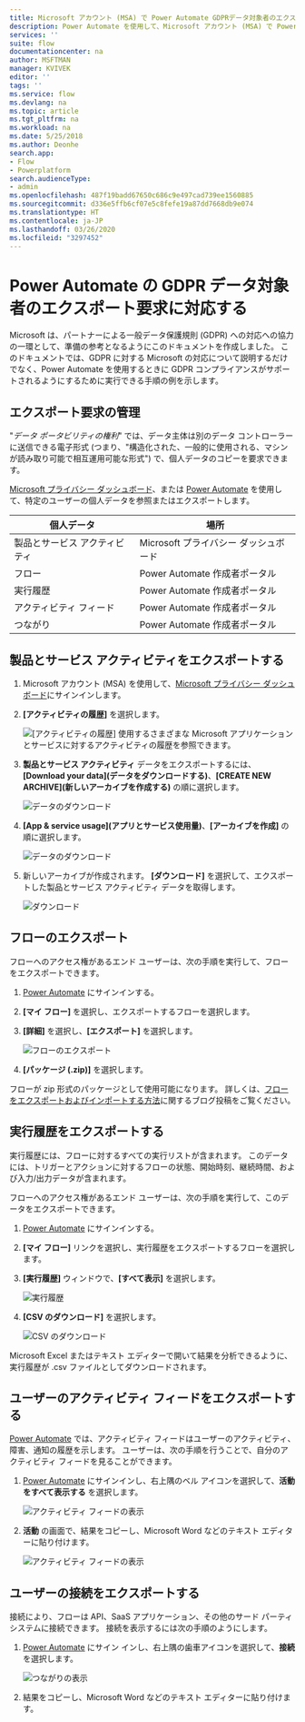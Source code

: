 ```yaml
---
title: Microsoft アカウント (MSA) で Power Automate GDPRデータ対象者のエクスポート要求をする | Microsoft Docs
description: Power Automate を使用して、Microsoft アカウント (MSA) で Power Automate GDPRデータ対象者のエクスポート要求をする方法について説明します。
services: ''
suite: flow
documentationcenter: na
author: MSFTMAN
manager: KVIVEK
editor: ''
tags: ''
ms.service: flow
ms.devlang: na
ms.topic: article
ms.tgt_pltfrm: na
ms.workload: na
ms.date: 5/25/2018
ms.author: Deonhe
search.app:
- Flow
- Powerplatform
search.audienceType:
- admin
ms.openlocfilehash: 487f19badd67650c686c9e497cad739ee1560885
ms.sourcegitcommit: d336e5ffb6cf07e5c8fefe19a87dd7668db9e074
ms.translationtype: HT
ms.contentlocale: ja-JP
ms.lasthandoff: 03/26/2020
ms.locfileid: "3297452"
---
```

# <a name="responding-to-gdpr-data-subject-export-requests-for-power-automate"></a>Power Automate の GDPR データ対象者のエクスポート要求に対応する


Microsoft は、パートナーによる一般データ保護規則 (GDPR) への対応への協力の一環として、準備の参考となるようにこのドキュメントを作成しました。 このドキュメントでは、GDPR に対する Microsoft の対応について説明するだけでなく、Power Automate を使用するときに GDPR コンプライアンスがサポートされるようにするために実行できる手順の例を示します。

## <a name="manage-export-requests"></a>エクスポート要求の管理

"*データ ポータビリティの権利*" では、データ主体は別のデータ コントローラーに送信できる電子形式 (つまり、"構造化された、一般的に使用される、マシンが読み取り可能で相互運用可能な形式") で、個人データのコピーを要求できます。

[Microsoft プライバシー ダッシュボード](https://account.microsoft.com/privacy/)、または [Power Automate](https://flow.microsoft.com/) を使用して、特定のユーザーの個人データを参照またはエクスポートします。

|個人データ|場所|
|-----------------|-------------------|
|製品とサービス アクティビティ|Microsoft プライバシー ダッシュボード|
|フロー|Power Automate 作成者ポータル|
|実行履歴|Power Automate 作成者ポータル|
|アクティビティ フィード|Power Automate 作成者ポータル|
|つながり|Power Automate 作成者ポータル|

## <a name="export-product-and-service-activity"></a>製品とサービス アクティビティをエクスポートする

1. Microsoft アカウント (MSA) を使用して、[Microsoft プライバシー ダッシュボード](https://account.microsoft.com/privacy/)にサインインします。
1. **[アクティビティの履歴]** を選択します。

    ![[アクティビティの履歴]](./media/gdpr-dsr-export-msa/activityhistory.png) 使用するさまざまな Microsoft アプリケーションとサービスに対するアクティビティの履歴を参照できます。
1. **製品とサービス アクティビティ** データをエクスポートするには、**[Download your data]\(データをダウンロードする\)**、**[CREATE NEW ARCHIVE]\(新しいアーカイブを作成する\)** の順に選択します。

    ![データのダウンロード](./media/gdpr-dsr-export-msa/downloaddata.png)

1. **[App & service usage]\(アプリとサービス使用量\)**、**[アーカイブを作成]** の順に選択します。

    ![データのダウンロード](./media/gdpr-dsr-export-msa/create-archive.png)
1. 新しいアーカイブが作成されます。 **[ダウンロード]** を選択して、エクスポートした製品とサービス アクティビティ データを取得します。

    ![ダウンロード](./media/gdpr-dsr-export-msa/download.png)

## <a name="export-a-flow"></a>フローのエクスポート

フローへのアクセス権があるエンド ユーザーは、次の手順を実行して、フローをエクスポートできます。

1. [Power Automate](https://flow.microsoft.com/) にサインインする。

1. **[マイ フロー]** を選択し、エクスポートするフローを選択します。

1. **[詳細]** を選択し、**[エクスポート]** を選択します。

    ![フローのエクスポート](./media/gdpr-dsr-export/export-flow.png)

1. **[パッケージ (.zip)]** を選択します。

フローが zip 形式のパッケージとして使用可能になります。 詳しくは、[フローをエクスポートおよびインポートする方法](https://flow.microsoft.com/blog/import-export-bap-packages/)に関するブログ投稿をご覧ください。

## <a name="export-run-history"></a>実行履歴をエクスポートする

実行履歴には、フローに対するすべての実行リストが含まれます。 このデータには、トリガーとアクションに対するフローの状態、開始時刻、継続時間、および入力/出力データが含まれます。

フローへのアクセス権があるエンド ユーザーは、次の手順を実行して、このデータをエクスポートできます。

1. [Power Automate](https://flow.microsoft.com/) にサインインする。
1. **[マイ フロー]** リンクを選択し、実行履歴をエクスポートするフローを選択します。
1. **[実行履歴]** ウィンドウで、**[すべて表示]** を選択します。

    ![実行履歴](./media/gdpr-dsr-export/run-history.png)

1. **[CSV のダウンロード]** を選択します。

    ![CSV のダウンロード](./media/gdpr-dsr-export/download-csv.png)

Microsoft Excel またはテキスト エディターで開いて結果を分析できるように、実行履歴が .csv ファイルとしてダウンロードされます。

## <a name="export-a-users-activity-feed"></a>ユーザーのアクティビティ フィードをエクスポートする

[Power Automate](https://flow.microsoft.com/) では、アクティビティ フィードはユーザーのアクティビティ、障害、通知の履歴を示します。 ユーザーは、次の手順を行うことで、自分のアクティビティ フィードを見ることができます。

1. [Power Automate](https://flow.microsoft.com/) にサインインし、右上隅のベル アイコンを選択して、**活動をすべて表示する** を選択します。

    ![アクティビティ フィードの表示](./media/gdpr-dsr-export/show-activity-feed.png)

1. **活動** の画面で、結果をコピーし、Microsoft Word などのテキスト エディターに貼り付けます。

    ![アクティビティ フィードの表示](./media/gdpr-dsr-export/export-activity-feed.png)

## <a name="export-a-users-connections"></a>ユーザーの接続をエクスポートする

接続により、フローは API、SaaS アプリケーション、その他のサード パーティ システムに接続できます。 接続を表示するには次の手順のようにします。

1. [Power Automate](https://flow.microsoft.com/) にサイン インし、右上隅の歯車アイコンを選択して、**接続** を選択します。

    ![つながりの表示](./media/gdpr-dsr-export/show-connections.png)
1. 結果をコピーし、Microsoft Word などのテキスト エディターに貼り付けます。
